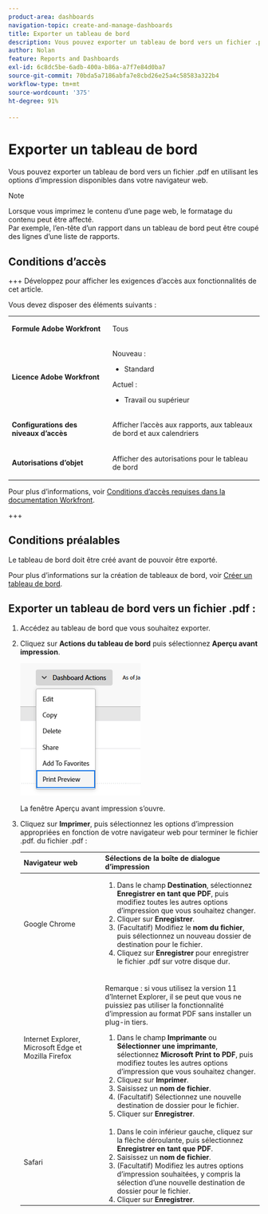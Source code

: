 ```yaml
---
product-area: dashboards
navigation-topic: create-and-manage-dashboards
title: Exporter un tableau de bord
description: Vous pouvez exporter un tableau de bord vers un fichier .pdf en utilisant les options d’impression disponibles dans votre navigateur web.
author: Nolan
feature: Reports and Dashboards
exl-id: 6c8dc5be-6adb-400a-b86a-a7f7e84d0ba7
source-git-commit: 70bda5a7186abfa7e8cbd26e25a4c58583a322b4
workflow-type: tm+mt
source-wordcount: '375'
ht-degree: 91%

---
```


# Exporter un tableau de bord

<!-- Audited: 1/2025 -->

Vous pouvez exporter un tableau de bord vers un fichier .pdf en utilisant les options d’impression disponibles dans votre navigateur web.

>[!NOTE]
>
>Lorsque vous imprimez le contenu d’une page web, le formatage du contenu peut être affecté.\
>Par exemple, l’en-tête d’un rapport dans un tableau de bord peut être coupé des lignes d’une liste de rapports.

## Conditions d’accès

+++ Développez pour afficher les exigences d’accès aux fonctionnalités de cet article.

Vous devez disposer des éléments suivants :

<table style="table-layout:auto"> 
 <col> 
 <col> 
 <tbody> 
  <tr> 
   <td role="rowheader"><strong>Formule Adobe Workfront</strong></td> 
   <td> <p>Tous</p> </td> 
  </tr> 
  <tr> 
   <td role="rowheader"><strong>Licence Adobe Workfront</strong></td> 
    <td> 
      <p>Nouveau :</p>
         <ul>
         <li><p>Standard</p></li>
         </ul>
      <p>Actuel :</p>
         <ul>
         <li><p>Travail ou supérieur</p></li>
         </ul>
   </td>
  </tr> 
  <tr> 
   <td role="rowheader"><strong>Configurations des niveaux d’accès</strong></td> 
   <td> <p>Afficher l’accès aux rapports, aux tableaux de bord et aux calendriers</p> </td> 
  </tr> 
  <tr> 
   <td role="rowheader"><strong>Autorisations d’objet</strong></td> 
   <td> <p>Afficher des autorisations pour le tableau de bord</p> </td> 
  </tr> 
 </tbody> 
</table>

Pour plus d’informations, voir [Conditions d’accès requises dans la documentation Workfront](/help/quicksilver/administration-and-setup/add-users/access-levels-and-object-permissions/access-level-requirements-in-documentation.md).

+++

## Conditions préalables

Le tableau de bord doit être créé avant de pouvoir être exporté.

Pour plus d’informations sur la création de tableaux de bord, voir [Créer un tableau de bord](../../../reports-and-dashboards/dashboards/creating-and-managing-dashboards/create-dashboard.md).

## Exporter un tableau de bord vers un fichier .pdf :

1. Accédez au tableau de bord que vous souhaitez exporter.
1. Cliquez sur **Actions du tableau de bord** puis sélectionnez **Aperçu avant impression**.

   ![Aperçu avant impression du tableau de bord](assets/dashboard-actions-print-350x254.png)

   La fenêtre Aperçu avant impression s’ouvre.

1. Cliquez sur **Imprimer**, puis sélectionnez les options d’impression appropriées en fonction de votre navigateur web pour terminer le fichier .pdf. du fichier .pdf :

   <table style="table-layout:auto"> 
    <col> 
    <col> 
    <thead> 
     <tr> 
      <th>Navigateur web</th> 
      <th>Sélections de la boîte de dialogue d’impression</th> 
     </tr> 
    </thead> 
    <tbody> 
     <tr> 
      <td>Google Chrome</td> 
      <td> 
       <ol> 
        <li value="1">Dans le champ <strong>Destination</strong>, sélectionnez <strong>Enregistrer en tant que PDF</strong>, puis modifiez toutes les autres options d’impression que vous souhaitez changer.</li> 
        <li value="2">Cliquer sur <strong>Enregistrer</strong>.</li> 
        <li value="3">(Facultatif) Modifiez le <strong>nom du fichier</strong>, puis sélectionnez un nouveau dossier de destination pour le fichier.</li> 
        <li value="4">Cliquez sur <strong>Enregistrer</strong> pour enregistrer le fichier .pdf sur votre disque dur.<br><br></li> 
       </ol> </td> 
     </tr> 
     <tr> 
      <td>Internet Explorer, Microsoft Edge et Mozilla Firefox</td> 
      <td> <p>Remarque : si vous utilisez la version 11 d’Internet Explorer, il se peut que vous ne puissiez pas utiliser la fonctionnalité d’impression au format PDF sans installer un plug-in tiers.</p> 
       <ol> 
        <li value="1">Dans le champ <strong>Imprimante</strong> ou <strong>Sélectionner une imprimante</strong>, sélectionnez <strong>Microsoft Print to PDF</strong>, puis modifiez toutes les autres options d’impression que vous souhaitez changer.</li> 
        <li value="2">Cliquez sur <strong>Imprimer</strong>.</li> 
        <li value="3">Saisissez un <strong>nom de fichier</strong>.</li> 
        <li value="4">(Facultatif) Sélectionnez une nouvelle destination de dossier pour le fichier.</li> 
        <li value="5">Cliquer sur <strong>Enregistrer</strong>.</li> 
       </ol> </td> 
     </tr> 
     <tr> 
      <td>Safari</td> 
      <td> 
       <ol> 
        <li value="1">Dans le coin inférieur gauche, cliquez sur la flèche déroulante, puis sélectionnez <strong>Enregistrer en tant que PDF</strong>.</li> 
        <li value="2">Saisissez un <strong>nom de fichier</strong>.</li> 
        <li value="3">(Facultatif) Modifiez les autres options d’impression souhaitées, y compris la sélection d’une nouvelle destination de dossier pour le fichier.</li> 
        <li value="4">Cliquer sur <strong>Enregistrer</strong>.</li> 
       </ol> </td> 
     </tr> 
    </tbody> 
   </table>
